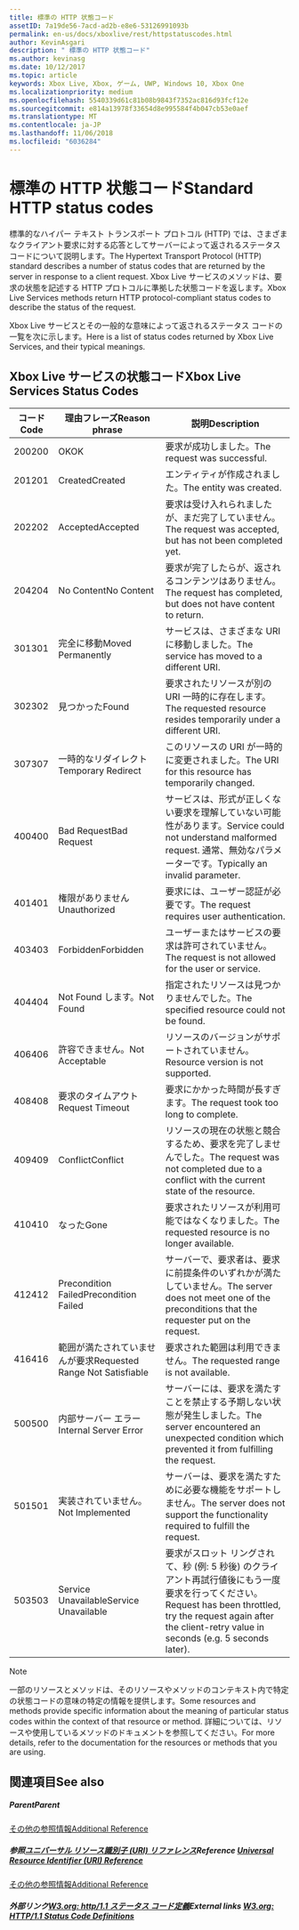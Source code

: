 ```yaml
---
title: 標準の HTTP 状態コード
assetID: 7a19de56-7acd-ad2b-e8e6-53126991093b
permalink: en-us/docs/xboxlive/rest/httpstatuscodes.html
author: KevinAsgari
description: " 標準の HTTP 状態コード"
ms.author: kevinasg
ms.date: 10/12/2017
ms.topic: article
keywords: Xbox Live, Xbox, ゲーム, UWP, Windows 10, Xbox One
ms.localizationpriority: medium
ms.openlocfilehash: 5540339d61c81b08b9843f7352ac816d93fcf12e
ms.sourcegitcommit: e814a13978f33654d8e995584f4b047cb53e0aef
ms.translationtype: MT
ms.contentlocale: ja-JP
ms.lasthandoff: 11/06/2018
ms.locfileid: "6036284"
---
```

# <a name="standard-http-status-codes"></a><span data-ttu-id="58f16-104">標準の HTTP 状態コード</span><span class="sxs-lookup"><span data-stu-id="58f16-104">Standard HTTP status codes</span></span>
 
<span data-ttu-id="58f16-105">標準的なハイパー テキスト トランスポート プロトコル (HTTP) では、さまざまなクライアント要求に対する応答としてサーバーによって返されるステータス コードについて説明します。</span><span class="sxs-lookup"><span data-stu-id="58f16-105">The Hypertext Transport Protocol (HTTP) standard describes a number of status codes that are returned by the server in response to a client request.</span></span> <span data-ttu-id="58f16-106">Xbox Live サービスのメソッドは、要求の状態を記述する HTTP プロトコルに準拠した状態コードを返します。</span><span class="sxs-lookup"><span data-stu-id="58f16-106">Xbox Live Services methods return HTTP protocol-compliant status codes to describe the status of the request.</span></span>
 
<span data-ttu-id="58f16-107">Xbox Live サービスとその一般的な意味によって返されるステータス コードの一覧を次に示します。</span><span class="sxs-lookup"><span data-stu-id="58f16-107">Here is a list of status codes returned by Xbox Live Services, and their typical meanings.</span></span>
 
<a id="ID4EAB"></a>

 
## <a name="xbox-live-services-status-codes"></a><span data-ttu-id="58f16-108">Xbox Live サービスの状態コード</span><span class="sxs-lookup"><span data-stu-id="58f16-108">Xbox Live Services Status Codes</span></span>
 
| <span data-ttu-id="58f16-109">コード</span><span class="sxs-lookup"><span data-stu-id="58f16-109">Code</span></span>| <span data-ttu-id="58f16-110">理由フレーズ</span><span class="sxs-lookup"><span data-stu-id="58f16-110">Reason phrase</span></span>| <span data-ttu-id="58f16-111">説明</span><span class="sxs-lookup"><span data-stu-id="58f16-111">Description</span></span>| 
| --- | --- | --- | 
| <span data-ttu-id="58f16-112">200</span><span class="sxs-lookup"><span data-stu-id="58f16-112">200</span></span>| <span data-ttu-id="58f16-113">OK</span><span class="sxs-lookup"><span data-stu-id="58f16-113">OK</span></span>| <span data-ttu-id="58f16-114">要求が成功しました。</span><span class="sxs-lookup"><span data-stu-id="58f16-114">The request was successful.</span></span>| 
| <span data-ttu-id="58f16-115">201</span><span class="sxs-lookup"><span data-stu-id="58f16-115">201</span></span>| <span data-ttu-id="58f16-116">Created</span><span class="sxs-lookup"><span data-stu-id="58f16-116">Created</span></span>| <span data-ttu-id="58f16-117">エンティティが作成されました。</span><span class="sxs-lookup"><span data-stu-id="58f16-117">The entity was created.</span></span>| 
| <span data-ttu-id="58f16-118">202</span><span class="sxs-lookup"><span data-stu-id="58f16-118">202</span></span>| <span data-ttu-id="58f16-119">Accepted</span><span class="sxs-lookup"><span data-stu-id="58f16-119">Accepted</span></span>| <span data-ttu-id="58f16-120">要求は受け入れられましたが、まだ完了していません。</span><span class="sxs-lookup"><span data-stu-id="58f16-120">The request was accepted, but has not been completed yet.</span></span>| 
| <span data-ttu-id="58f16-121">204</span><span class="sxs-lookup"><span data-stu-id="58f16-121">204</span></span>| <span data-ttu-id="58f16-122">No Content</span><span class="sxs-lookup"><span data-stu-id="58f16-122">No Content</span></span>| <span data-ttu-id="58f16-123">要求が完了したらが、返されるコンテンツはありません。</span><span class="sxs-lookup"><span data-stu-id="58f16-123">The request has completed, but does not have content to return.</span></span>| 
| <span data-ttu-id="58f16-124">301</span><span class="sxs-lookup"><span data-stu-id="58f16-124">301</span></span>| <span data-ttu-id="58f16-125">完全に移動</span><span class="sxs-lookup"><span data-stu-id="58f16-125">Moved Permanently</span></span>| <span data-ttu-id="58f16-126">サービスは、さまざまな URI に移動しました。</span><span class="sxs-lookup"><span data-stu-id="58f16-126">The service has moved to a different URI.</span></span>| 
| <span data-ttu-id="58f16-127">302</span><span class="sxs-lookup"><span data-stu-id="58f16-127">302</span></span>| <span data-ttu-id="58f16-128">見つかった</span><span class="sxs-lookup"><span data-stu-id="58f16-128">Found</span></span>| <span data-ttu-id="58f16-129">要求されたリソースが別の URI 一時的に存在します。</span><span class="sxs-lookup"><span data-stu-id="58f16-129">The requested resource resides temporarily under a different URI.</span></span>| 
| <span data-ttu-id="58f16-130">307</span><span class="sxs-lookup"><span data-stu-id="58f16-130">307</span></span>| <span data-ttu-id="58f16-131">一時的なリダイレクト</span><span class="sxs-lookup"><span data-stu-id="58f16-131">Temporary Redirect</span></span>| <span data-ttu-id="58f16-132">このリソースの URI が一時的に変更されました。</span><span class="sxs-lookup"><span data-stu-id="58f16-132">The URI for this resource has temporarily changed.</span></span>| 
| <span data-ttu-id="58f16-133">400</span><span class="sxs-lookup"><span data-stu-id="58f16-133">400</span></span>| <span data-ttu-id="58f16-134">Bad Request</span><span class="sxs-lookup"><span data-stu-id="58f16-134">Bad Request</span></span>| <span data-ttu-id="58f16-135">サービスは、形式が正しくない要求を理解していない可能性があります。</span><span class="sxs-lookup"><span data-stu-id="58f16-135">Service could not understand malformed request.</span></span> <span data-ttu-id="58f16-136">通常、無効なパラメーターです。</span><span class="sxs-lookup"><span data-stu-id="58f16-136">Typically an invalid parameter.</span></span>| 
| <span data-ttu-id="58f16-137">401</span><span class="sxs-lookup"><span data-stu-id="58f16-137">401</span></span>| <span data-ttu-id="58f16-138">権限がありません</span><span class="sxs-lookup"><span data-stu-id="58f16-138">Unauthorized</span></span>| <span data-ttu-id="58f16-139">要求には、ユーザー認証が必要です。</span><span class="sxs-lookup"><span data-stu-id="58f16-139">The request requires user authentication.</span></span>| 
| <span data-ttu-id="58f16-140">403</span><span class="sxs-lookup"><span data-stu-id="58f16-140">403</span></span>| <span data-ttu-id="58f16-141">Forbidden</span><span class="sxs-lookup"><span data-stu-id="58f16-141">Forbidden</span></span>| <span data-ttu-id="58f16-142">ユーザーまたはサービスの要求は許可されていません。</span><span class="sxs-lookup"><span data-stu-id="58f16-142">The request is not allowed for the user or service.</span></span>| 
| <span data-ttu-id="58f16-143">404</span><span class="sxs-lookup"><span data-stu-id="58f16-143">404</span></span>| <span data-ttu-id="58f16-144">Not Found します。</span><span class="sxs-lookup"><span data-stu-id="58f16-144">Not Found</span></span>| <span data-ttu-id="58f16-145">指定されたリソースは見つかりませんでした。</span><span class="sxs-lookup"><span data-stu-id="58f16-145">The specified resource could not be found.</span></span>| 
| <span data-ttu-id="58f16-146">406</span><span class="sxs-lookup"><span data-stu-id="58f16-146">406</span></span>| <span data-ttu-id="58f16-147">許容できません。</span><span class="sxs-lookup"><span data-stu-id="58f16-147">Not Acceptable</span></span>| <span data-ttu-id="58f16-148">リソースのバージョンがサポートされていません。</span><span class="sxs-lookup"><span data-stu-id="58f16-148">Resource version is not supported.</span></span>| 
| <span data-ttu-id="58f16-149">408</span><span class="sxs-lookup"><span data-stu-id="58f16-149">408</span></span>| <span data-ttu-id="58f16-150">要求のタイムアウト</span><span class="sxs-lookup"><span data-stu-id="58f16-150">Request Timeout</span></span>| <span data-ttu-id="58f16-151">要求にかかった時間が長すぎます。</span><span class="sxs-lookup"><span data-stu-id="58f16-151">The request took too long to complete.</span></span>| 
| <span data-ttu-id="58f16-152">409</span><span class="sxs-lookup"><span data-stu-id="58f16-152">409</span></span>| <span data-ttu-id="58f16-153">Conflict</span><span class="sxs-lookup"><span data-stu-id="58f16-153">Conflict</span></span>| <span data-ttu-id="58f16-154">リソースの現在の状態と競合するため、要求を完了しませんでした。</span><span class="sxs-lookup"><span data-stu-id="58f16-154">The request was not completed due to a conflict with the current state of the resource.</span></span>| 
| <span data-ttu-id="58f16-155">410</span><span class="sxs-lookup"><span data-stu-id="58f16-155">410</span></span>| <span data-ttu-id="58f16-156">なった</span><span class="sxs-lookup"><span data-stu-id="58f16-156">Gone</span></span>| <span data-ttu-id="58f16-157">要求されたリソースが利用可能ではなくなりました。</span><span class="sxs-lookup"><span data-stu-id="58f16-157">The requested resource is no longer available.</span></span>| 
| <span data-ttu-id="58f16-158">412</span><span class="sxs-lookup"><span data-stu-id="58f16-158">412</span></span>| <span data-ttu-id="58f16-159">Precondition Failed</span><span class="sxs-lookup"><span data-stu-id="58f16-159">Precondition Failed</span></span>| <span data-ttu-id="58f16-160">サーバーで、要求者は、要求に前提条件のいずれかが満たしていません。</span><span class="sxs-lookup"><span data-stu-id="58f16-160">The server does not meet one of the preconditions that the requester put on the request.</span></span>| 
| <span data-ttu-id="58f16-161">416</span><span class="sxs-lookup"><span data-stu-id="58f16-161">416</span></span>| <span data-ttu-id="58f16-162">範囲が満たされていませんが要求</span><span class="sxs-lookup"><span data-stu-id="58f16-162">Requested Range Not Satisfiable</span></span>| <span data-ttu-id="58f16-163">要求された範囲は利用できません。</span><span class="sxs-lookup"><span data-stu-id="58f16-163">The requested range is not available.</span></span>| 
| <span data-ttu-id="58f16-164">500</span><span class="sxs-lookup"><span data-stu-id="58f16-164">500</span></span>| <span data-ttu-id="58f16-165">内部サーバー エラー</span><span class="sxs-lookup"><span data-stu-id="58f16-165">Internal Server Error</span></span>| <span data-ttu-id="58f16-166">サーバーには、要求を満たすことを禁止する予期しない状態が発生しました。</span><span class="sxs-lookup"><span data-stu-id="58f16-166">The server encountered an unexpected condition which prevented it from fulfilling the request.</span></span>| 
| <span data-ttu-id="58f16-167">501</span><span class="sxs-lookup"><span data-stu-id="58f16-167">501</span></span>| <span data-ttu-id="58f16-168">実装されていません。</span><span class="sxs-lookup"><span data-stu-id="58f16-168">Not Implemented</span></span>| <span data-ttu-id="58f16-169">サーバーは、要求を満たすために必要な機能をサポートしません。</span><span class="sxs-lookup"><span data-stu-id="58f16-169">The server does not support the functionality required to fulfill the request.</span></span>| 
| <span data-ttu-id="58f16-170">503</span><span class="sxs-lookup"><span data-stu-id="58f16-170">503</span></span>| <span data-ttu-id="58f16-171">Service Unavailable</span><span class="sxs-lookup"><span data-stu-id="58f16-171">Service Unavailable</span></span>| <span data-ttu-id="58f16-172">要求がスロット リングされて、秒 (例: 5 秒後) のクライアント再試行値後にもう一度要求を行ってください。</span><span class="sxs-lookup"><span data-stu-id="58f16-172">Request has been throttled, try the request again after the client-retry value in seconds (e.g. 5 seconds later).</span></span>| 
 

> [!NOTE] 
> <span data-ttu-id="58f16-173">一部のリソースとメソッドは、そのリソースやメソッドのコンテキスト内で特定の状態コードの意味の特定の情報を提供します。</span><span class="sxs-lookup"><span data-stu-id="58f16-173">Some resources and methods provide specific information about the meaning of particular status codes within the context of that resource or method.</span></span> <span data-ttu-id="58f16-174">詳細については、リソースや使用しているメソッドのドキュメントを参照してください。</span><span class="sxs-lookup"><span data-stu-id="58f16-174">For more details, refer to the documentation for the resources or methods that you are using.</span></span> 

  
<a id="ID4E3BAC"></a>

 
## <a name="see-also"></a><span data-ttu-id="58f16-175">関連項目</span><span class="sxs-lookup"><span data-stu-id="58f16-175">See also</span></span>
 
<a id="ID4E5BAC"></a>

 
##### <a name="parent"></a><span data-ttu-id="58f16-176">Parent</span><span class="sxs-lookup"><span data-stu-id="58f16-176">Parent</span></span>  

[<span data-ttu-id="58f16-177">その他の参照情報</span><span class="sxs-lookup"><span data-stu-id="58f16-177">Additional Reference</span></span>](atoc-xboxlivews-reference-additional.md)

  
<a id="ID4EKCAC"></a>

 
##### <a name="reference--universal-resource-identifier-uri-referenceuriatoc-xboxlivews-reference-urismd"></a><span data-ttu-id="58f16-178">参照[ユニバーサル リソース識別子 (URI) リファレンス](../uri/atoc-xboxlivews-reference-uris.md)</span><span class="sxs-lookup"><span data-stu-id="58f16-178">Reference  [Universal Resource Identifier (URI) Reference](../uri/atoc-xboxlivews-reference-uris.md)</span></span>

 [<span data-ttu-id="58f16-179">その他の参照情報</span><span class="sxs-lookup"><span data-stu-id="58f16-179">Additional Reference</span></span>](atoc-xboxlivews-reference-additional.md)

  
<a id="ID4EZCAC"></a>

 
##### <a name="external-links--w3org-http11-status-code-definitionshttpwwww3orgprotocolsrfc2616rfc2616-sec10htmlsec10"></a><span data-ttu-id="58f16-180">外部リンク[W3.org: http/1.1 ステータス コード定義](http://www.w3.org/Protocols/rfc2616/rfc2616-sec10.html#sec10)</span><span class="sxs-lookup"><span data-stu-id="58f16-180">External links  [W3.org: HTTP/1.1 Status Code Definitions](http://www.w3.org/Protocols/rfc2616/rfc2616-sec10.html#sec10)</span></span>

   